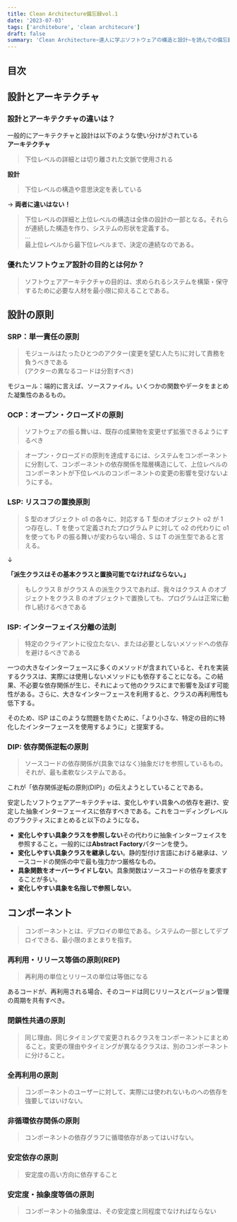 ```yaml
---
title: Clean Architecture備忘録vol.1
date: '2023-07-03'
tags: ['architebure', 'clean architecure']
draft: false
summary: 'Clean Architecture~達人に学ぶソフトウェアの構造と設計~を読んでの備忘録vol.1'
---
```


## 目次

<TOCInline toc={props.toc} exclude="目次" toHeading={3} />

## 設計とアーキテクチャ

### 設計とアーキテクチャの違いは？

一般的にアーキテクチャと設計は以下のような使い分けがされている  
**アーキテクチャ**

> 下位レベルの詳細とは切り離された文脈で使用される

**設計**

> 下位レベルの構造や意思決定を表している

→ **両者に違いはない！**

> 下位レベルの詳細と上位レベルの構造は全体の設計の一部となる。それらが連続した構造を作り、システムの形状を定義する。  
> ...  
> 最上位レベルから最下位レベルまで、決定の連続なのである。

### 優れたソフトウェア設計の目的とは何か？

> ソフトウェアアーキテクチャの目的は、求められるシステムを構築・保守するために必要な人材を最小限に抑えることである。

## 設計の原則

### SRP：単一責任の原則

> モジュールはたったひとつのアクター(変更を望む人たち)に対して責務を負うべきである  
> (アクターの異なるコードは分割すべき)

モジュール：端的に言えば、ソースファイル。いくつかの関数やデータをまとめた凝集性のあるもの。

### OCP：オープン・クローズドの原則

> ソフトウェアの振る舞いは、既存の成果物を変更せず拡張できるようにするべき

> オープン・クローズドの原則を達成するには、システムをコンポーネントに分割して、コンポーネントの依存関係を階層構造にして、上位レベルのコンポーネントが下位レベルのコンポーネントの変更の影響を受けないようにする。

### LSP: リスコフの置換原則

> S 型のオブジェクト o1 の各々に、対応する T 型のオブジェクト o2 が 1 つ存在し、T を使って定義されたプログラム P に対して o2 の代わりに o1 を使っても P の振る舞いが変わらない場合、S は T の派生型であると言える。

↓

**「派生クラスはその基本クラスと置換可能でなければならない。」**

> もしクラス B がクラス A の派生クラスであれば、我々はクラス A のオブジェクトをクラス B のオブジェクトで置換しても、プログラムは正常に動作し続けるべきである

### ISP: インターフェイス分離の法則

> 特定のクライアントに役立たない、または必要としないメソッドへの依存を避けるべきである

一つの大きなインターフェースに多くのメソッドが含まれていると、それを実装するクラスは、実際には使用しないメソッドにも依存することになる。この結果、不必要な依存関係が生じ、それによって他のクラスにまで影響を及ぼす可能性がある。さらに、大きなインターフェースを利用すると、クラスの再利用性も低下する。

そのため、ISP はこのような問題を防ぐために、「より小さな、特定の目的に特化したインターフェースを使用するように」と提案する。

### DIP: 依存関係逆転の原則

> ソースコードの依存関係が(具象ではなく)抽象だけを参照しているもの。それが、最も柔軟なシステムである。

これが「依存関係逆転の原則(DIP)」の伝えようとしていることである。

安定したソフトウェアアーキテクチャは、変化しやすい具象への依存を避け、安定した抽象インターフェーイスに依存すべきである。これをコーディングレベルのプラクティスにまとめると以下のようになる。

- **変化しやすい具象クラスを参照しない**その代わりに抽象インターフェイスを参照すること。一般的には**Abstract Factory**パターンを使う。
- **変化しやすい具象クラスを継承しない**。静的型付け言語における継承は、ソースコードの関係の中で最も強力かつ厳格なもの。
- **具象関数をオーバーライドしない**。具象関数はソースコードの依存を要求することが多い。
- **変化しやすい具象を名指しで参照しない**。

## コンポーネント

> コンポーネントとは、デプロイの単位である。システムの一部としてデプロイできる、最小限のまとまりを指す。

### 再利用・リリース等価の原則(REP)

> 再利用の単位とリリースの単位は等価になる

あるコードが、再利用される場合、そのコードは同じリリースとバージョン管理の周期を共有すべき。

### 閉鎖性共通の原則

> 同じ理由、同じタイミングで変更されるクラスをコンポーネントにまとめること。変更の理由やタイミングが異なるクラスは、別のコンポーネントに分けること。

### 全再利用の原則

> コンポーネントのユーザーに対して、実際には使われないものへの依存を強要してはいけない。


### 非循環依存関係の原則

> コンポーネントの依存グラフに循環依存があってはいけない。

### 安定依存の原則

> 安定度の高い方向に依存すること

### 安定度・抽象度等価の原則

> コンポーネントの抽象度は、その安定度と同程度でなければならない



